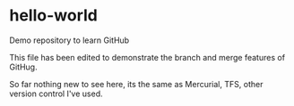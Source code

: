 # hello-world
Demo repository to learn GitHub

This file has been edited to demonstrate the branch and merge features of GitHug.  

So far nothing new to see here, its the same as Mercurial, TFS, other version control I've used.
